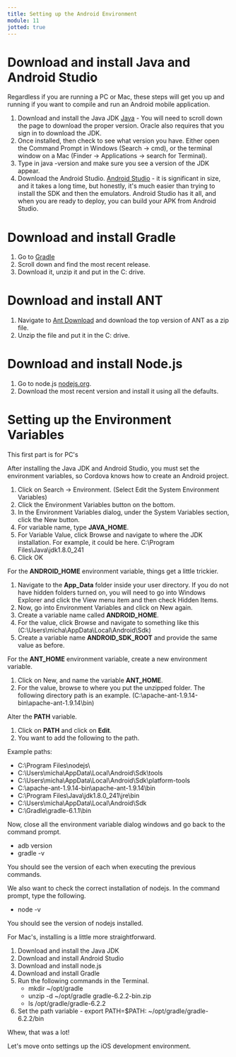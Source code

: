 ```yaml
---
title: Setting up the Android Environment
module: 11
jotted: true
---
```


# Download and install Java and Android Studio

Regardless if you are running a PC or Mac, these steps will get you up and running if you want to compile and run an Android mobile application.

1. Download and install the Java JDK [Java](https://www.oracle.com/java/technologies/javase-jdk8-downloads.html) - You will need to scroll down the page to download the proper version.  Oracle also requires that you sign in to download the JDK.
2. Once installed, then check to see what version you have.  Either open the Command Prompt in Windows (Search -> cmd), or the terminal window on a Mac (Finder -> Applications -> search for Terminal).
3. Type in java -version and make sure you see a version of the JDK appear.
4. Download the Android Studio. [Android Studio](https://developer.android.com/studio/index.html) - it is significant in size, and it takes a long time, but honestly, it's much easier than trying to install the SDK and then the emulators.  Android Studio has it all, and when you are ready to deploy, you can build your APK from Android Studio.

# Download and install Gradle
1. Go to [Gradle](https://gradle.org/releases/)
2. Scroll down and find the most recent release.
3. Download it, unzip it and put in the C: drive.

# Download and install ANT

1. Navigate to [Ant Download](https://ant.apache.org/bindownload.cgi) and download the top version of ANT as a zip file.
2. Unzip the file and put it in the C: drive.

# Download and install Node.js
1. Go to node.js [nodejs.org](https://nodejs.org/en/).
2. Download the most recent version and install it using all the defaults.

# Setting up the Environment Variables

This first part is for PC's

After installing the Java JDK and Android Studio, you must set the environment variables, so Cordova knows how to create an Android project.


1. Click on Search -> Environment. (Select Edit the System Environment Variables)
2. Click the Environment Variables button on the bottom.
3. In the Environment Variables dialog, under the System Variables section, click the New button.
4. For variable name, type **JAVA_HOME**.
5. For Variable Value, click Browse and navigate to where the JDK installation.  For example, it could be here. C:\Program Files\Java\jdk1.8.0_241
6. Click OK

For the **ANDROID_HOME** environment variable, things get a little trickier.  

1. Navigate to the **App_Data** folder inside your user directory.  If you do not have hidden folders turned on, you will need to go into Windows Explorer and click the View menu item and then check Hidden Items.
2. Now, go into Environment Variables and click on New again.
3. Create a variable name called **ANDROID_HOME**.
4. For the value, click Browse and navigate to something like this (C:\Users\micha\AppData\Local\Android\Sdk)
5. Create a variable name **ANDROID_SDK_ROOT** and provide the same value as before.

For the **ANT_HOME** environment variable, create a new environment variable.

1. Click on New, and name the variable **ANT_HOME**.
2. For the value, browse to where you put the unzipped folder. The following directory path is an example. (C:\apache-ant-1.9.14-bin\apache-ant-1.9.14\bin)

Alter the **PATH** variable.

1. Click on **PATH** and click on **Edit**.
2. You want to add the following to the path.

Example paths: 
* C:\Program Files\nodejs\
* C:\Users\micha\AppData\Local\Android\Sdk\tools
* C:\Users\micha\AppData\Local\Android\Sdk\platform-tools
* C:\apache-ant-1.9.14-bin\apache-ant-1.9.14\bin
* C:\Program Files\Java\jdk1.8.0_241\jre\bin
* C:\Users\micha\AppData\Local\Android\Sdk
* C:\Gradle\gradle-6.1.1\bin

Now, close all the environment variable dialog windows and go back to the command prompt.

* adb version
* gradle -v

You should see the version of each when executing the previous commands.

We also want to check the correct installation of nodejs.  In the command prompt, type the following.

* node -v

You should see the version of nodejs installed.

For Mac's, installing is a little more straightforward.

1. Download and install the Java JDK
2. Download and install Android Studio
3. Download and install node.js
4. Download and install Gradle
5. Run the following commands in the Terminal.
    * mkdir ~/opt/gradle 
    * unzip -d ~/opt/gradle gradle-6.2.2-bin.zip
    * ls /opt/gradle/gradle-6.2.2
6. Set the path variable - export PATH=$PATH: ~/opt/gradle/gradle-6.2.2/bin 

Whew, that was a lot!

Let's move onto settings up the iOS development environment.

